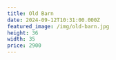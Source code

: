 ```yaml
---
title: Old Barn
date: 2024-09-12T10:31:00.000Z
featured_image: /img/old-barn.jpg
height: 36
width: 35
price: 2900
---
```

